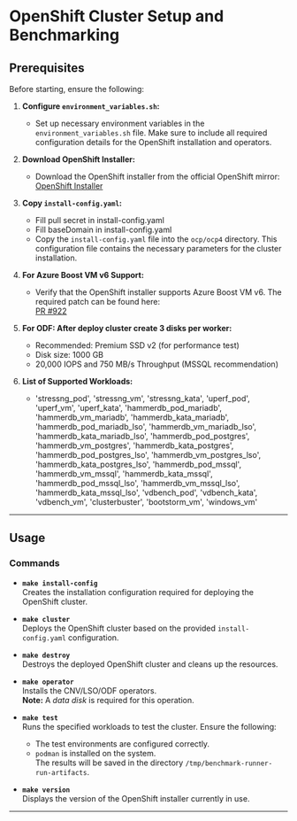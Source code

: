 # OpenShift Cluster Setup and Benchmarking

## Prerequisites

Before starting, ensure the following:

1. **Configure `environment_variables.sh`:**
   - Set up necessary environment variables in the `environment_variables.sh` file. Make sure to include all required configuration details for the OpenShift installation and operators.

2. **Download OpenShift Installer:**
   - Download the OpenShift installer from the official OpenShift mirror:  
     [OpenShift Installer](https://mirror.openshift.com/pub/openshift-v4/)

3. **Copy `install-config.yaml`:**
   - Fill pull secret in install-config.yaml
   - Fill baseDomain in install-config.yaml
   - Copy the `install-config.yaml` file into the `ocp/ocp4` directory. This configuration file contains the necessary parameters for the cluster installation.

4. **For Azure Boost VM v6 Support:**
   - Verify that the OpenShift installer supports Azure Boost VM v6. The required patch can be found here:  
     [PR #922](https://github.com/openshift/installer/pull/922)

5. **For ODF: After deploy cluster create 3 disks per worker:**
    - Recommended: Premium SSD v2 (for performance test)
    - Disk size: 1000 GB
    - 20,000 IOPS and 750 MB/s Throughput (MSSQL recommendation)

6. **List of Supported Workloads:**
    - 'stressng_pod', 'stressng_vm', 'stressng_kata', 'uperf_pod', 'uperf_vm', 'uperf_kata', 'hammerdb_pod_mariadb', 'hammerdb_vm_mariadb', 'hammerdb_kata_mariadb', 'hammerdb_pod_mariadb_lso', 'hammerdb_vm_mariadb_lso', 'hammerdb_kata_mariadb_lso', 'hammerdb_pod_postgres', 'hammerdb_vm_postgres', 'hammerdb_kata_postgres', 'hammerdb_pod_postgres_lso', 'hammerdb_vm_postgres_lso', 'hammerdb_kata_postgres_lso', 'hammerdb_pod_mssql', 'hammerdb_vm_mssql', 'hammerdb_kata_mssql', 'hammerdb_pod_mssql_lso', 'hammerdb_vm_mssql_lso', 'hammerdb_kata_mssql_lso', 'vdbench_pod', 'vdbench_kata', 'vdbench_vm', 'clusterbuster', 'bootstorm_vm', 'windows_vm'

---

## Usage

### Commands

- **`make install-config`**  
  Creates the installation configuration required for deploying the OpenShift cluster.

- **`make cluster`**  
  Deploys the OpenShift cluster based on the provided `install-config.yaml` configuration.

- **`make destroy`**  
  Destroys the deployed OpenShift cluster and cleans up the resources.

- **`make operator`**  
  Installs the CNV/LSO/ODF operators.  
  **Note:** A *data disk* is required for this operation.

- **`make test`**  
  Runs the specified workloads to test the cluster. Ensure the following:
  - The test environments are configured correctly.
  - `podman` is installed on the system.  
  The results will be saved in the directory `/tmp/benchmark-runner-run-artifacts`.

- **`make version`**  
  Displays the version of the OpenShift installer currently in use.

---
